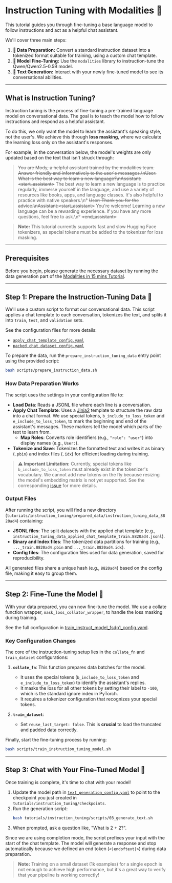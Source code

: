# Instruction Tuning with Modalities 🚀

This tutorial guides you through fine-tuning a base language model to follow instructions and act as a helpful chat assistant.

We'll cover three main steps:

1.  **📝 Data Preparation:** Convert a standard instruction dataset into a tokenized format suitable for training, using a custom chat template.
2.  **🧠 Model Fine-Tuning:** Use the `modalities` library to instruction-tune the Qwen/Qwen2.5-0.5B model.
3.  **💬 Text Generation:** Interact with your newly fine-tuned model to see its conversational abilities.

-----

## What is Instruction Tuning?

Instruction tuning is the process of fine-tuning a pre-trained language model on conversational data. The goal is to teach the model how to follow instructions and respond as a helpful assistant.

To do this, we only want the model to learn the assistant's speaking style, not the user's. We achieve this through **loss masking**, where we calculate the learning loss only on the assistant's responses.

For example, in the conversation below, the model's weights are only updated based on the text that isn't struck through:

> ~~You are Mody, a helpful assistant trained by the modalities team. Answer friendly and informatively to the user's messages.\\nUser: What is the best way to learn a new language?\\nAssistant:<start_assistant>~~
> The best way to learn a new language is to practice regularly, immerse yourself in the language, and use a variety of resources like books, apps, and language classes. It's also helpful to practice with native speakers.\\n°
> ~~User: Thank you for the advice.\\nAssistant:<start_assistant>~~
> You're welcome\! Learning a new language can be a rewarding experience. If you have any more questions, feel free to ask.\\n°
> ~~<end_assistant>~~

> **Note:** This tutorial currently supports fast and slow Hugging Face tokenizers, as special tokens must be added to the tokenizer for loss masking.

-----

## Prerequisites

Before you begin, please generate the necessary dataset by running the data generation part of the [Modalities in 15 mins Tutorial](https://www.google.com/search?q=../modalities_in_15_mins/modalities_demo.ipynb).

-----

## Step 1: Prepare the Instruction-Tuning Data 📝

We'll use a custom script to format our conversational data. This script applies a chat template to each conversation, tokenizes the text, and splits it into `train`, `test`, and `validation` sets.

See the configuration files for more details:

  * [`apply_chat_template_config.yaml`](tutorials/instruction_tuning/configs/apply_chat_template_config.yaml)
  * [`packed_chat_dataset_config.yaml`](tutorials/instruction_tuning/configs/packed_chat_dataset_config.yaml)

To prepare the data, run the `prepare_instruction_tuning_data` entry point using the provided script:

```bash
bash scripts/prepare_instruction_data.sh
```

### How Data Preparation Works

The script uses the settings in your configuration file to:

  * **Load Data**: Reads a JSONL file where each line is a conversation.
  * **Apply Chat Template**: Uses a [Jinja2](https://jinja.palletsprojects.com/en/3.1.x/) template to structure the raw data into a chat format. We use special tokens, `b_include_to_loss_token` and `e_include_to_loss_token`, to mark the beginning and end of the assistant's messages. These markers tell the model which parts of the text to learn from.
    * **Map Roles**: Converts role identifiers (e.g., `"role": "user"`) into display names (e.g., `User:`).
  * **Tokenize and Save**: Tokenizes the formatted text and writes it as binary (`.pbin`) and index files (`.idx`) for efficient loading during training.

> **⚠️ Important Limitation:** Currently, special tokens like `b_include_to_loss_token` must already exist in the tokenizer's vocabulary. We cannot add new tokens on the fly because resizing the model's embedding matrix is not yet supported. See the corresponding [issue](https://github.com/Modalities/modalities/issues/208) for more details.

### Output Files

After running the script, you will find a new directory (`tutorials/instruction_tuning/prepared_data/instruction_tuning_data_8820ad4`) containing:

  * **JSONL files**: The split datasets with the applied chat template (e.g., `instruction_tuning_data_applied_chat_template_train.8820ad4.jsonl`).
  * **Binary and Index files**: The tokenized data partitions for training (e.g., `..._train.8820ad4.pbin` and `..._train.8820ad4.idx`).
  * **Config files**: The configuration files used for data generation, saved for reproducibility.

All generated files share a unique hash (e.g., `8820ad4`) based on the config file, making it easy to group them.

-----

## Step 2: Fine-Tune the Model 🧠

With your data prepared, you can now fine-tune the model. We use a collate function wrapper, `mask_loss_collator_wrapper`, to handle the loss masking during training.

See the full configuration in [train_instruct_model_fsdp1_config.yaml](tutorials/instruction_tuning/configs/train_instruct_model_fsdp1_config.yaml).

### Key Configuration Changes

The core of the instruction-tuning setup lies in the `collate_fn` and `train_dataset` configurations:

1.  **`collate_fn`**: This function prepares data batches for the model.

      * It uses the special tokens (`b_include_to_loss_token` and `e_include_to_loss_token`) to identify the assistant's replies.
      * It masks the loss for all other tokens by setting their label to `-100`, which is the standard ignore index in PyTorch.
      * It requires a tokenizer configuration that recognizes your special tokens.

2.  **`train_dataset`**:

      * Set `reuse_last_target: false`. This is **crucial** to load the truncated and padded data correctly.

Finally, start the fine-tuning process by running:

```bash
bash scripts/train_instruction_tuning_model.sh
```

-----

## Step 3: Chat with Your Fine-Tuned Model 💬

Once training is complete, it's time to chat with your model\!

1.  Update the model path in [`text_generation_config.yaml`](tutorials/instruction_tuning/configs/text_generation_config.yaml) to point to the checkpoint you just created in `tutorials/instruction_tuning/checkpoints`.
2.  Run the generation script:
    ```bash
    bash tutorials/instruction_tuning/scripts/03_generate_text.sh
    ```
3.  When prompted, ask a question like, "What is 2 + 2?".

Since we are using completion mode, the script prefixes your input with the start of the chat template. The model will generate a response and stop automatically because we defined an end token (`<|endoftext|>`) during data preparation.

> **Note:** Training on a small dataset (1k examples) for a single epoch is not enough to achieve high performance, but it's a great way to verify that your pipeline is working correctly\!
